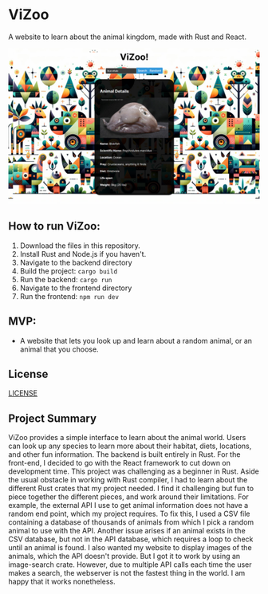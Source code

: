 # ViZoo

A website to learn about the animal kingdom, made with Rust and React.

![Example result](screenshot.png)


## How to run ViZoo:

1. Download the files in this repository.
2. Install Rust and Node.js if you haven't.
3. Navigate to the backend directory
4. Build the project: `cargo build`
5. Run the backend: `cargo run`
6. Navigate to the frontend directory
7. Run the frontend: `npm run dev`


## MVP: 
- A website that lets you look up and learn about a random animal, or an animal that you choose.

## License

[LICENSE](LICENSE.md)

## Project Summary
ViZoo provides a simple interface to learn about the animal world. Users can look up any species to learn more about their habitat, diets, locations, and other fun information. The backend is built entirely in Rust. For the front-end, I decided to go with the React framework to cut down on development time. This project was challenging as a beginner in Rust. Aside the usual obstacle in working with Rust compiler, I had to learn about the different Rust crates that my project needed.
I find it challenging but fun to piece together the different pieces, and work around their limitations. For example, the external API I use to get animal information does not have a random end point, which my project requires. To fix this, I used a CSV file containing a database of thousands of animals from which I pick a random animal to use with the API. Another issue arises if an animal exists in the CSV database, but not in the API database, which requires a loop to check until an animal is found. I also wanted my website to display images of the animals, which the API doesn't provide. But I got it to work by using an image-search crate. However, due to multiple API calls each time the user makes a search, the webserver is not the fastest thing in the world. I am happy that it works nonetheless.

